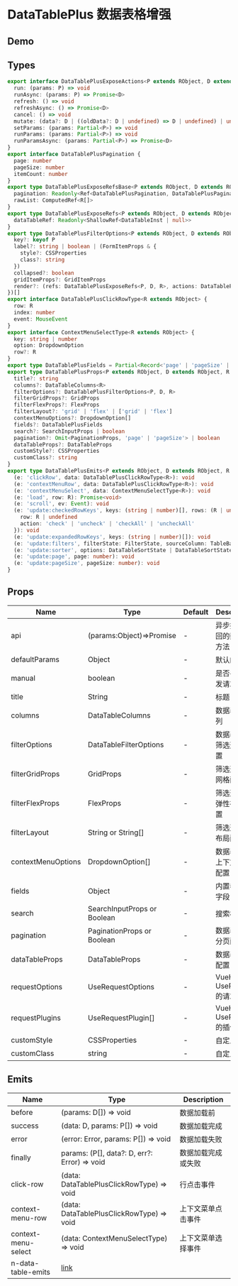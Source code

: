 # DataTablePlus 数据表格增强

## Demo

<demo vue="./demos/data-table-plus.vue" title="DataTablePlus" />

## Types

```ts
export interface DataTablePlusExposeActions<P extends RObject, D extends RObject> {
  run: (params: P) => void
  runAsync: (params: P) => Promise<D>
  refresh: () => void
  refreshAsync: () => Promise<D>
  cancel: () => void
  mutate: (data?: D | ((oldData?: D | undefined) => D | undefined) | undefined) => void
  setParams: (params: Partial<P>) => void
  runParams: (params: Partial<P>) => void
  runParamsAsync: (params: Partial<P>) => Promise<D>
}
export interface DataTablePlusPagination {
  page: number
  pageSize: number
  itemCount: number
}
export type DataTablePlusExposeRefsBase<P extends RObject, D extends RObject, R extends RObject> = Pick<useRequestResult<D, P[], false, false>, 'loading' | 'data' | 'error' | 'params'> & {
  pagination: Readonly<Ref<DataTablePlusPagination, DataTablePlusPagination>>
  rawList: ComputedRef<R[]>
}
export type DataTablePlusExposeRefs<P extends RObject, D extends RObject, R extends RObject> = DataTablePlusExposeRefsBase<P, D, R> & {
  dataTableRef: Readonly<ShallowRef<DataTableInst | null>>
}
export type DataTablePlusFilterOptions<P extends RObject, D extends RObject, R extends RObject> = (PresetInputOptions & {
  key?: keyof P
  label?: string | boolean | (FormItemProps & {
    style?: CSSProperties
    class?: string
  })
  collapsed?: boolean
  gridItemProps?: GridItemProps
  render?: (refs: DataTablePlusExposeRefs<P, D, R>, actions: DataTablePlusExposeActions<P, D>) => VNode
})[]
export interface DataTablePlusClickRowType<R extends RObject> {
  row: R
  index: number
  event: MouseEvent
}
export interface ContextMenuSelectType<R extends RObject> {
  key: string | number
  option: DropdownOption
  row?: R
}
export type DataTablePlusFields = Partial<Record<'page' | 'pageSize' | 'filter' | 'sorter' | 'list' | 'count' | 'rowKey' | 'search', string>>
export type DataTablePlusProps<P extends RObject, D extends RObject, R extends RObject> = RemoteRequestProps<P, D> & {
  title?: string
  columns?: DataTableColumns<R>
  filterOptions?: DataTablePlusFilterOptions<P, D, R>
  filterGridProps?: GridProps
  filterFlexProps?: FlexProps
  filterLayout?: 'grid' | 'flex' | ['grid' | 'flex']
  contextMenuOptions?: DropdownOption[]
  fields?: DataTablePlusFields
  search?: SearchInputProps | boolean
  pagination?: Omit<PaginationProps, 'page' | 'pageSize'> | boolean
  dataTableProps?: DataTableProps
  customStyle?: CSSProperties
  customClass?: string
}
export type DataTablePlusEmits<P extends RObject, D extends RObject, R extends RObject> = RemoteRequestEmits<P, D> & {
  (e: 'clickRow', data: DataTablePlusClickRowType<R>): void
  (e: 'contextMenuRow', data: DataTablePlusClickRowType<R>): void
  (e: 'contextMenuSelect', data: ContextMenuSelectType<R>): void
  (e: 'load', row: R): Promise<void>
  (e: 'scroll', ev: Event): void
  (e: 'update:checkedRowKeys', keys: (string | number)[], rows: (R | undefined)[], meta: {
    row: R | undefined
    action: 'check' | 'uncheck' | 'checkAll' | 'uncheckAll'
  }): void
  (e: 'update:expandedRowKeys', keys: (string | number)[]): void
  (e: 'update:filters', filterState: FilterState, sourceColumn: TableBaseColumn): void
  (e: 'update:sorter', options: DataTableSortState | DataTableSortState[] | null): void
  (e: 'update:page', page: number): void
  (e: 'update:pageSize', pageSize: number): void
}
```

## Props

| Name               | Type                        | Default | Description                    |
| ------------------ | --------------------------- | ------- | ------------------------------ |
| api                | (params:Object)=>Promise    | -       | 异步接口返回的数据的方法       |
| defaultParams      | Object                      | -       | 默认的参数                     |
| manual             | boolean                     | -       | 是否手动触发请求               |
| title              | String                      | -       | 标题                           |
| columns            | DataTableColumns            | -       | 数据表格的列                   |
| filterOptions      | DataTableFilterOptions      | -       | 数据表格的筛选选项配置         |
| filterGridProps    | GridProps                   | -       | 筛选选项的网格配置             |
| filterFlexProps    | FlexProps                   | -       | 筛选选项的弹性布局配置         |
| filterLayout       | String or String[]          | -       | 筛选选项的布局配置             |
| contextMenuOptions | DropdownOption[]            | -       | 数据表格的上下文菜单配置       |
| fields             | Object                      | -       | 内置参数的字段                 |
| search             | SearchInputProps or Boolean | -       | 搜索框配置                     |
| pagination         | PaginationProps or Boolean  | -       | 数据表格的分页配置             |
| dataTableProps     | DataTableProps              | -       | 数据表格的配置                 |
| requestOptions     | UseRequestOptions           | -       | VueHooks UseRequest 的请求配置 |
| requestPlugins     | UseRequestPlugin[]          | -       | VueHooks UseRequest 的插件配置 |
| customStyle        | CSSProperties               | -       | 自定义样式                     |
| customClass        | string                      | -       | 自定义类名                     |

## Emits

| Name                | Type                                                                              | Description        |
| ------------------- | --------------------------------------------------------------------------------- | ------------------ |
| before              | (params: D[]) => void                                                             | 数据加载前         |
| success             | (data: D, params: P[]) => void                                                    | 数据加载完成       |
| error               | (error: Error, params: P[]) => void                                               | 数据加载失败       |
| finally             | params: (P[], data?: D, err?: Error) => void                                      | 数据加载完成或失败 |
| click-row           | (data: DataTablePlusClickRowType) => void                                         | 行点击事件         |
| context-menu-row    | (data: DataTablePlusClickRowType) => void                                         | 上下文菜单点击事件 |
| context-menu-select | (data: ContextMenuSelectType) => void                                             | 上下文菜单选择事件 |
| n-data-table-emits  | [link](https://www.naiveui.com/zh-CN/light/components/data-table#DataTable-Props) |                    |
